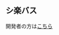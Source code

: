 ## シ楽バス

開発者の方は[こちら](https://github.com/ut-code/syllabus-next/blob/main/readme/developer_readme.md)
